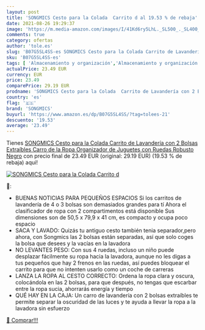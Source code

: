 ```yaml
---
layout: post
title: 'SONGMICS Cesto para la Colada  Carrito d al 19.53 % de rebaja'
date: 2021-08-26 19:29:37
image: 'https://m.media-amazon.com/images/I/41Kd6ry5LhL._SL500_._SL400_.jpg'
comments: true
category: ofertas
author: 'tole.es'
slug: 'B07G5SL4SS-es SONGMICS Cesto para la Colada Carrito de Lavandería con 2...'
sku: 'B07G5SL4SS-es'
tags: [ 'Almacenamiento y organización','Almacenamiento y organización de la colada','Carros para la colada','Hogar y cocina','juguetes','songmics', ]
actualPrice: 23.49 EUR
currency: EUR
price: 23.49
comparePrice: 29.19 EUR
prodname: 'SONGMICS Cesto para la Colada  Carrito de Lavandería con 2 Bolsas Extraíbles  Carro de la Ropa  Organizador de Juguetes con Ruedas  Robusto  Negro'
country: 'es'
flag: '🇪🇸'
brand: 'SONGMICS'
buyurl: 'https://www.amazon.es/dp/B07G5SL4SS/?tag=tolees-21'
descuento: '19.53'
average: '23.49'
---
```


Tienes [SONGMICS Cesto para la Colada  Carrito de Lavandería con 2 Bolsas Extraíbles  Carro de la Ropa  Organizador de Juguetes con Ruedas  Robusto  Negro](https://www.amazon.es/dp/B07G5SL4SS/?tag=tolees-21) con precio final de  23.49 EUR (original: 29.19 EUR) (19.53 %  de rebaja) aqui!

[![SONGMICS Cesto para la Colada  Carrito d](https://m.media-amazon.com/images/I/41Kd6ry5LhL._SL500_._SL400_.jpg)](https://www.amazon.es/dp/B07G5SL4SS/?tag=tolees-21)

🔎:

- BUENAS NOTICIAS PARA PEQUEÑOS ESPACIOS Si los carritos de lavandería de 4 o 3 bolsas son demasiados grandes para tí Ahora el clasificador de ropa con 2 compartimentos está disponible Sus dimensiones son de 50,5 x 79,9 x 41 cm, es compacto y ocupa poco espacio
- SACA Y LAVADO: Quizás tu antiguo cesto también tenia separador,pero ahora, con Songmics las 2 bolsas están separadas, así que solo coges la bolsa que desees y la vacías en la lavadora
- NO LEVANTES PESO: Con sus 4 ruedas, incluso un niño puede desplazar fácilmente su ropa hacia la lavadora, aunque no les digas a tus pequeños que hay 2 frenos en las ruedas, así puedes bloquear el carrito para que no intenten usarlo como un coche de carreras
- LANZA LA ROPA AL CESTO CORRECTO: Ordena la ropa clara y oscura, colocándola en las 2 bolsas, para que después, no tengas que escarbar entre la ropa sucia, ahorrarás energía y tiempo
- QUÉ HAY EN LA CAJA: Un carro de lavandería con 2 bolsas extraíbles te permite separar la oscuridad de las luces y te ayuda a llevar la ropa a la lavadora sin esfuerzo

[🛒 Comprar!!!](https://www.amazon.es/dp/B07G5SL4SS/?tag=tolees-21)
